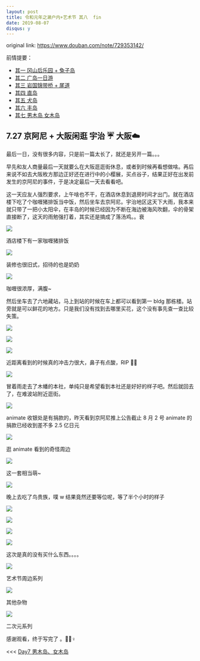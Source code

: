 ```yaml
---
layout: post
title: 令和元年之濑户内+艺术节 其八  fin
date: 2019-08-07
disqus: y
---
```


original link: https://www.douban.com/note/729353142/

前情提要：
- [其一 冈山后乐园 + 兔子岛](https://www.douban.com/note/728217071/)
- [其二 广岛一日游](https://www.douban.com/note/728267844/)
- [其三 岩国锦带桥 + 尾道](https://www.douban.com/note/728415477/)
- [其四 直岛](https://www.douban.com/note/728579087/)
- [其五 犬岛](https://www.douban.com/note/728934373/)
- [其六 丰岛](https://www.douban.com/note/729118519/)
- [其七 男木岛 女木岛](https://www.douban.com/note/729348647/)

## 7.27 京阿尼 + 大阪闲逛 宇治 ☔️ 大阪☁️

最后一日，没有很多内容，只是前一篇太长了，就还是另开一篇。。。

早先和友人商量最后一天就要么在大阪逛逛街休息，或者到时候再看想做啥。再后来说不如去大阪枚方那边正好还在进行中的小樱展，买点谷子，结果正好在出发前发生的京阿尼的事件，于是决定最后一天去看看吧。

这一天应友人强烈要求，上午啥也不干，在酒店休息到退房时间才出门。就在酒店楼下吃了个咖喱猪排饭当中饭，然后坐车去京阿尼。宇治地区这天下大雨，我本来就只带了一把小太阳伞，在丰岛的时候已经因为不断在海边被海风吹翻，伞的骨架直接断了，这天的雨勉强打着，其实还是搞成了落汤鸡。。衰

![](/assets/images/setouchi-artfest-8-fin/p63894183.jpg)

酒店楼下有一家咖喱猪排饭

![](/assets/images/setouchi-artfest-8-fin/p63894184.jpg)

装修也很旧式，招待的也是奶奶

![](/assets/images/setouchi-artfest-8-fin/p63894186.jpg)

咖喱很浓厚，满腹~

然后坐车去了六地藏站，马上到站的时候在车上都可以看到第一 bldg 那栋楼。站旁就是可以鲜花的地方。只是我们没有找到去哪里买花，这个没有事先查一查比较失策。

![](/assets/images/setouchi-artfest-8-fin/p63894185.jpg)

![](/assets/images/setouchi-artfest-8-fin/p63894190.jpg)

![](/assets/images/setouchi-artfest-8-fin/p63894189.jpg)

近距离看到的时候真的冲击力很大，鼻子有点酸，RIP 🙏🏻

![](/assets/images/setouchi-artfest-8-fin/p63894195.jpg)

冒着雨走去了木幡的本社，单纯只是希望看到本社还是好好的样子吧。然后就回去了，在难波站附近逛街。

![](/assets/images/setouchi-artfest-8-fin/p63894198.jpg)

animate 收银处是有捐款的，昨天看到京阿尼推上公告截止 8 月 2 号 animate 的捐款已经收到差不多 2.5 亿日元

![](/assets/images/setouchi-artfest-8-fin/p63894215.jpg)

逛 animate 看到的奇怪周边

![](/assets/images/setouchi-artfest-8-fin/p63894207.jpg)

这一套相当萌~

![](/assets/images/setouchi-artfest-8-fin/p63894217.jpg)

晚上去吃了鸟贵族，噗 w 结果竟然还要等位呢，等了半个小时的样子

![](/assets/images/setouchi-artfest-8-fin/p63894218.jpg)

![](/assets/images/setouchi-artfest-8-fin/p63894221.jpg)

![](/assets/images/setouchi-artfest-8-fin/p63894222.jpg)

![](/assets/images/setouchi-artfest-8-fin/p63894227.jpg)

这次是真的没有买什么东西。。。。

![](/assets/images/setouchi-artfest-8-fin/p63894224.jpg)

艺术节周边系列

![](/assets/images/setouchi-artfest-8-fin/p63894230.jpg)

其他杂物

![](/assets/images/setouchi-artfest-8-fin/p63894229.jpg)

二次元系列

感谢观看，终于写完了 。🙇🏻♀️

<<< [Day7 男木岛、女木岛](https://www.douban.com/note/729348647/)

